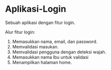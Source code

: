 # Aplikasi-Login
Sebuah aplikasi dengan fitur login.

Alur fitur login:
1. Memasukkan nama, email, dan password.
2. Memvalidasi masukan.
3. Memvalidasi pengguna dengan deteksi wajah.
4. Memasukkan nama Ibu untuk validasi
5. Menampilkan halaman home.
